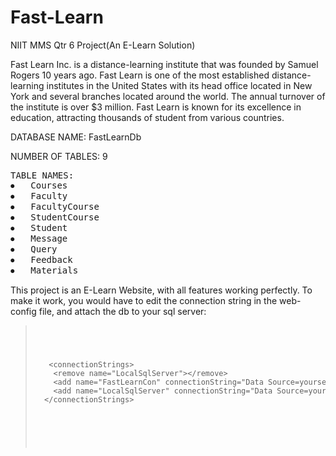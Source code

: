 
<!--
  Title: Fast-Learn
  Description: NIIT MMS Qtr 6 Project(An E-Learn Solution)
  Author: edwardsmoses
  -->
# Fast-Learn
NIIT MMS Qtr 6 Project(An E-Learn Solution)


Fast Learn Inc. is a distance-learning institute that was founded by Samuel Rogers 10 years ago. Fast Learn is one of the most established distance-learning institutes in the United States with its head office located in New York and several branches located around the world.
The annual turnover of the institute is over $3 million. Fast Learn is known for its excellence in education, attracting thousands of student from various countries. 


DATABASE NAME:  FastLearnDb

NUMBER OF TABLES: 9

<pre>
TABLE NAMES:  
⦁	Courses
⦁	Faculty
⦁	FacultyCourse
⦁	StudentCourse
⦁	Student
⦁	Message
⦁	Query
⦁	Feedback
⦁	Materials
</pre>
This project is an E-Learn Website, with all features working perfectly. 
To make it work, you would have to edit the connection string in the web-config file, and attach the db to your sql server:

<blockquote>
  <pre>
    <code>
    <xmp>
   <connectionStrings>
    <remove name="LocalSqlServer"></remove>
    <add name="FastLearnCon" connectionString="Data Source=yourservername; Initial Catalog=FastLearnDb;Integrated Security = true;" />
    <add name="LocalSqlServer" connectionString="Data Source=yourservername; Initial Catalog=FastLearnDb;Integrated Security = SSPI;"/>
  </connectionStrings>
  </xmp>
  </code>
  </pre>
  </blockquote>
